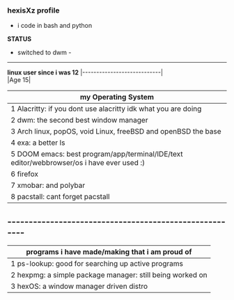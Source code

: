 ### hexisXz profile

- i code in bash and python 


**STATUS**

- switched to dwm -
----------------------------

**linux user since i was 12**
|----------------------------|                                                 
|Age 15|      
       

|my Operating System|
|-----------------|   
|1 Alacritty: if you dont use alacritty idk what you are doing|
|2 dwm: the second best window manager|
|3 Arch linux, popOS, void Linux, freeBSD and openBSD the base|
|4 exa: a better ls|
|5 DOOM emacs: best program/app/terminal/IDE/text editor/webbrowser/os i have ever used :)|
|6 firefox|
|7 xmobar: and polybar|
|8 pacstall: cant forget pacstall|

## -------------------------------------------------------




|programs i have made/making that i am proud of|
|----------------------------------------------|
|1 ps-lookup: good for searching up active programs|
|2 hexpmg: a simple package manager: still being worked on|
|3 hexOS: a window manager driven distro|
